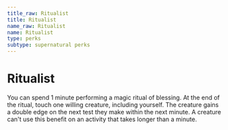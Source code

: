 ```yaml
---
title_raw: Ritualist
title: Ritualist
name_raw: Ritualist
name: Ritualist
type: perks
subtype: supernatural perks
---
```


# Ritualist

You can spend 1 minute performing a magic ritual of blessing. At the end of the ritual, touch one willing creature, including yourself. The creature gains a double edge on the next test they make within the next minute. A creature can't use this benefit on an activity that takes longer than a minute.

